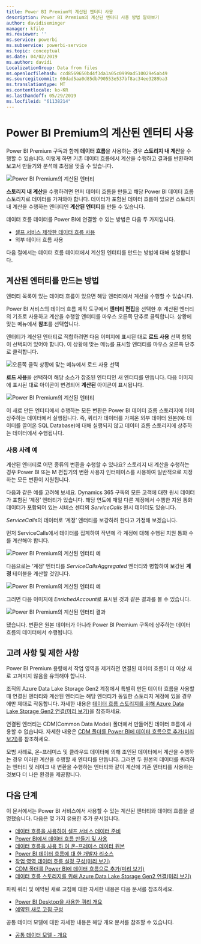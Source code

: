 ```yaml
---
title: Power BI Premium의 계산된 엔터티 사용
description: Power BI Premium의 계산된 엔터티 사용 방법 알아보기
author: davidiseminger
manager: kfile
ms.reviewer: ''
ms.service: powerbi
ms.subservice: powerbi-service
ms.topic: conceptual
ms.date: 04/02/2019
ms.author: davidi
LocalizationGroup: Data from files
ms.openlocfilehash: ccd8569650bd4f3da1a05c0999ad510029e5ab49
ms.sourcegitcommit: 60dad5aa0d85db790553e537bf8ac34ee3289ba3
ms.translationtype: MT
ms.contentlocale: ko-KR
ms.lasthandoff: 05/29/2019
ms.locfileid: "61138214"
---
```

# <a name="using-computed-entities-on-power-bi-premium"></a>Power BI Premium의 계산된 엔터티 사용

Power BI Premium 구독과 함께 **데이터 흐름**을 사용하는 경우 **스토리지 내 계산**을 수행할 수 있습니다. 이렇게 하면 기존 데이터 흐름에서 계산을 수행하고 결과를 반환하여 보고서 만들기와 분석에 초점을 맞출 수 있습니다. 

![Power BI Premium의 계산된 엔터티](media/service-dataflows-computed-entities-premium/computed-entities-premium_00.png)

**스토리지 내 계산**을 수행하려면 먼저 데이터 흐름을 만들고 해당 Power BI 데이터 흐름 스토리지로 데이터를 가져와야 합니다. 데이터가 포함된 데이터 흐름이 있으면 스토리지 내 계산을 수행하는 엔터티인 **계산된 엔터티**를 만들 수 있습니다. 

데이터 흐름 데이터를 Power BI에 연결할 수 있는 방법은 다음 두 가지입니다.

* [셀프 서비스 제작한 데이터 흐름 사용](service-dataflows-create-use.md)
* 외부 데이터 흐름 사용

다음 절에서는 데이터 흐름 데이터에서 계산된 엔터티를 만드는 방법에 대해 설명합니다.

## <a name="how-to-create-computed-entities"></a>계산된 엔터티를 만드는 방법 

엔터티 목록이 있는 데이터 흐름이 있으면 해당 엔터티에서 계산을 수행할 수 있습니다.

Power BI 서비스의 데이터 흐름 제작 도구에서 **엔터티 편집**을 선택한 후 계산된 엔터티의 기초로 사용하고 계산을 수행할 엔터티를 마우스 오른쪽 단추로 클릭합니다. 상황에 맞는 메뉴에서 **참조**를 선택합니다.

엔터티가 계산된 엔터티로 적합하려면 다음 이미지에 표시된 대로 **로드 사용** 선택 항목이 선택되어 있어야 합니다. 이 상황에 맞는 메뉴를 표시할 엔터티를 마우스 오른쪽 단추로 클릭합니다.

![오른쪽 클릭 상황에 맞는 메뉴에서 로드 사용 선택](media/service-dataflows-computed-entities-premium/computed-entities-premium_01.png)

**로드 사용**을 선택하여 해당 소스가 참조된 엔터티인 새 엔터티를 만듭니다. 다음 이미지에 표시된 대로 아이콘이 변경되어 **계산된** 아이콘이 표시됩니다.

![Power BI Premium의 계산된 엔터티](media/service-dataflows-computed-entities-premium/computed-entities-premium_00.png)

이 새로 만든 엔터티에서 수행하는 모든 변환은 Power BI 데이터 흐름 스토리지에 이미 상주하는 데이터에서 실행됩니다. 즉, 쿼리가 데이터를 가져온 외부 데이터 원본(예: 데이터를 끌어온 SQL Database)에 대해 실행되지 않고 데이터 흐름 스토리지에 상주하는 데이터에서 수행됩니다.

### <a name="example-use-cases"></a>사용 사례 예
계산된 엔터티로 어떤 종류의 변환을 수행할 수 있나요? 스토리지 내 계산을 수행하는 경우 Power BI 또는 M 편집기의 변환 사용자 인터페이스를 사용하여 일반적으로 지정하는 모든 변환이 지원됩니다. 

다음과 같은 예를 고려해 보세요. Dynamics 365 구독의 모든 고객에 대한 원시 데이터가 포함된 ‘계정’ 엔터티가 있습니다.  해당 연도에 매일 다른 계정에서 수행한 지원 통화 데이터가 포함되어 있는 서비스 센터의 *ServiceCalls* 원시 데이터도 있습니다.

*ServiceCalls*의 데이터로 ‘계정’ 엔터티를 보강하려 한다고 가정해 보겠습니다.  

먼저 ServiceCalls에서 데이터를 집계하여 작년에 각 계정에 대해 수행된 지원 통화 수를 계산해야 합니다. 

![Power BI Premium의 계산된 엔터티 예](media/service-dataflows-computed-entities-premium/computed-entities-premium_02.png)

다음으로는 ‘계정’ 엔터티를 *ServiceCallsAggregated* 엔터티와 병합하여 보강된 **계정** 테이블을 계산할 것입니다. 

![Power BI Premium의 계산된 엔터티 예](media/service-dataflows-computed-entities-premium/computed-entities-premium_03.png)

그러면 다음 이미지에 *EnrichedAccount*로 표시된 것과 같은 결과를 볼 수 있습니다.

![Power BI Premium의 계산된 엔터티 결과](media/service-dataflows-computed-entities-premium/computed-entities-premium_04.png)

됐습니다. 변환은 원본 데이터가 아니라 Power BI Premium 구독에 상주하는 데이터 흐름의 데이터에서 수행됩니다.

## <a name="considerations-and-limitations"></a>고려 사항 및 제한 사항

Power BI Premium 용량에서 작업 영역을 제거하면 연결된 데이터 흐름이 더 이상 새로 고쳐지지 않음을 유의해야 합니다. 

조직의 Azure Data Lake Storage Gen2 계정에서 특별히 만든 데이터 흐름을 사용할 때 연결된 엔터티와 계산된 엔터티는 해당 엔터티가 동일한 스토리지 계정에 있을 경우에만 제대로 작동합니다. 자세한 내용은 [데이터 흐름 스토리지를 위해 Azure Data Lake Storage Gen2 연결(미리 보기)](service-dataflows-connect-azure-data-lake-storage-gen2.md)을 참조하세요.

연결된 엔터티는 CDM(Common Data Model) 폴더에서 만들어진 데이터 흐름에 사용할 수 없습니다. 자세한 내용은 [CDM 폴더를 Power BI에 데이터 흐름으로 추가(미리 보기)](service-dataflows-add-cdm-folder.md)를 참조하세요.

모범 사례로, 온-프레미스 및 클라우드 데이터에 의해 조인된 데이터에서 계산을 수행하는 경우 이러한 계산을 수행할 새 엔터티를 만듭니다. 그러면 두 원본의 데이터를 쿼리하는 엔터티 및 레이크 내 변환을 수행하는 엔터티와 같이 계산에 기존 엔터티를 사용하는 것보다 더 나은 환경을 제공합니다.

## <a name="next-steps"></a>다음 단계

이 문서에서는 Power BI 서비스에서 사용할 수 있는 계산된 엔터티와 데이터 흐름을 설명했습니다. 다음은 몇 가지 유용한 추가 문서입니다.

* [데이터 흐름을 사용하여 셀프 서비스 데이터 준비](service-dataflows-overview.md)
* [Power BI에서 데이터 흐름 만들기 및 사용](service-dataflows-create-use.md)
* [데이터 흐름을 사용 하 여 온-프레미스 데이터 원본](service-dataflows-on-premises-gateways.md)
* [Power BI 데이터 흐름에 대 한 개발자 리소스](service-dataflows-developer-resources.md)
* [작업 영역 데이터 흐름 설정 구성(미리 보기)](service-dataflows-configure-workspace-storage-settings.md)
* [CDM 폴더를 Power BI에 데이터 흐름으로 추가(미리 보기)](service-dataflows-add-cdm-folder.md)
* [데이터 흐름 스토리지를 위해 Azure Data Lake Storage Gen2 연결(미리 보기)](service-dataflows-connect-azure-data-lake-storage-gen2.md)

파워 쿼리 및 예약된 새로 고침에 대한 자세한 내용은 다음 문서를 참조하세요.
* [Power BI Desktop을 사용한 쿼리 개요](desktop-query-overview.md)
* [예약된 새로 고침 구성](refresh-scheduled-refresh.md)

공통 데이터 모델에 대한 자세한 내용은 해당 개요 문서를 참조할 수 있습니다.
* [공통 데이터 모델 - 개요 ](https://docs.microsoft.com/powerapps/common-data-model/overview)

